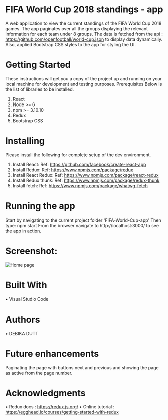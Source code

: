 # FIFA World Cup 2018 standings - app
A web application to view the current standings of the FIFA World Cup 2018 games. The app paginates over all the groups displaying the relevant information for each team under 8 groups. The data is fetched from the api : https://github.com/openfootball/world-cup.json to display data dynamically. Also, applied Bootstrap CSS styles to the app for styling the UI.

# Getting Started
These instructions will get you a copy of the project up and running on your local machine for development and testing purposes. 
Prerequisites
Below is the list of libraries to be installed.
1.	React
2.	Node >= 6
3.  npm >= 3.10.10
4.  Redux
5.  Bootstrap CSS

# Installing
Please install the following for complete setup of the dev environment.
1.	Install React: 
Ref: https://github.com/facebook/create-react-app
2.  Install Redux:
Ref: https://www.npmjs.com/package/redux
3.  Install React Redux:
Ref: https://www.npmjs.com/package/react-redux
4. Install Redux thunk:
Ref: https://www.npmjs.com/package/redux-thunk
5. Install fetch:
Ref: https://www.npmjs.com/package/whatwg-fetch

# Running the app
Start by navigating to the current project folder 'FIFA-World-Cup-app'
Then type:
npm start
From the browser navigate to http://localhost:3000/ to see the app in action.

# Screenshot: 
![Home page](https://github.com/debikadutt/fifa-standings-app1/blob/master/src/fifa-2018.JPG)

# Built With
•	Visual Studio Code

# Authors
•	DEBIKA DUTT

# Future enhancements
Paginating the page with buttons next and previous and showing the page as active from the page number.

# Acknowledgments
•	Redux docs : https://redux.js.org/ 
•	Online tutorial : https://egghead.io/courses/getting-started-with-redux
